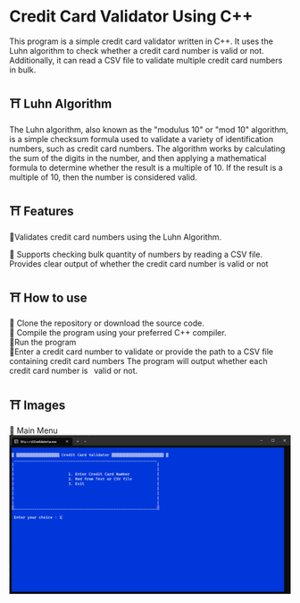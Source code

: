 # Credit Card Validator Using C++

This program is a simple credit card validator written in C++. It uses the Luhn algorithm to check whether a credit card number is valid or not. Additionally, it can read a CSV file to validate multiple credit card numbers in bulk.

## ⛩️ Luhn Algorithm
The Luhn algorithm, also known as the "modulus 10" or "mod 10" algorithm, is a simple checksum formula used to validate a variety of identification numbers, such as credit card numbers. The algorithm works by calculating the sum of the digits in the number, and then applying a mathematical formula to determine whether the result is a multiple of 10. If the result is a multiple of 10, then the number is considered valid.



## ⛩️ Features
🔶Validates credit card numbers using the Luhn
   Algorithm.

🔶 Supports checking bulk quantity of numbers by reading a CSV file.
Provides clear output of whether the credit card number is valid or not

## ⛩️ How to use
🔸 Clone the repository or download the source code.</br>
🔸 Compile the program using your preferred C++ compiler.
</br>
🔸Run the program</br>
🔸Enter a credit card number to validate or provide the path to a CSV file containing credit card numbers The program will output whether each credit card number is 
&ensp;valid or not.

## ⛩️ Images
🔸 Main Menu
![Main Menu](https://github.com/nileshyadavme/Credi-Card-Validator/blob/main/images/main%20menu.png?raw=true)
</br>
